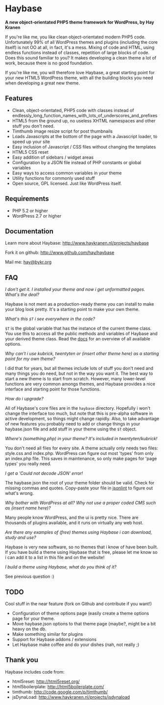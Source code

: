 Haybase
=======
**A new object-orientated PHP5 theme framework for WordPress, by Hay Kranen**

If you're like me, you like clean object-orientated modern PHP5 code.
Unfortunately 99% of all WordPress themes and plugins (including the core
itself) is not OO at all, in fact, it's a mess. Mixing of code and HTML, using
endless functions instead of classes, repetition of large blocks of code. Does
this sound familiar to you? It makes developing a clean theme a lot of work,
because there is no good foundation.

If you're like me, you will therefore love Haybase, a great starting point for
your new HTML5 WordPress theme, with all the building blocks you need when
developing a great new theme.

Features
--------
* Clean, object-orientated, PHP5 code with classes instead of
  endlessly_long_function_names_with_lots_of_underscores_and_prefixes
* HTML5 from the ground up, no useless XHTML namespaces and other stuff you
  don't need.
* Timthumb image resize script for post thumbnails
* Loads Javascripts at the bottom of the page with a Javascript loader,
  to speed up your site
* Easy inclusion of Javascript / CSS files without changing the templates
* HTML5 CSS reset
* Easy addition of sidebars / widget areas
* Configuration by a JSON file instead of PHP constants or global variables
* Easy ways to access common variables in your theme
* Utility functions for commonly used stuff
* Open source, GPL licensed. Just like WordPress itself.

Requirements
------------
* PHP 5.2 or higher
* WordPress 2.7 or higher

Documentation
-------------
Learn more about Haybase: http://www.haykranen.nl/projects/haybase

Fork it on github: http://www.github.com/hay/haybase

Mail me: hay@bykr.org

FAQ
---
*I don't get it. I installed your theme and now i get unformatted pages.
What's the deal?*

Haybase is not ment as a production-ready theme you can install to make your
blog look pretty. It's a starting point to make your own theme.

*What's this `$T` i see everywhere in the code?*

`$T` is the global variable that has the instance of the current theme class.
You use this to access all the public methods and variables of Haybase and your
derived theme class. Read the [docs] for an overview of all available
options.

*Why can't i use kubrick, twentyten or (insert other theme here) as a starting
point for my own theme?*

I did that for years, but all themes include lots of stuff you don't need and
many things you do need, but not in the way you want it. The best way to start a
new theme is to start from scratch. However, many lower-level functions are
very common amongs themes, and Haybase provides a nice interface and starting
point for those functions.

*How do i upgrade?*

All of Haybase's core files are in the `haybase` directory. Hopefully i won't 
change the interface too much, but note that this is pre-alpha software in active
development, so things might change rapidly. Also, to take advantage of new 
features you probably need to add or change things in your haybase.json file and 
add stuff in your theme using the `$T` object.

*Where's (something.php) in your theme? It's included in twentyten/kubrick!*

You don't need all files for every site. A theme actually only needs two files:
style.css and index.php. WordPress can figure out most 'types' from only an
index.php file. This saves in maintenance, so only make pages for 'page types'
you really need.

*I get a 'Could not decode JSON' error!*

The haybase.json the root of your theme folder should be valid. Check for 
missing commas and quotes. 
Copy-paste your file in [jsonlint] to figure out what's wrong.

*Why bother with WordPress at all? Why not use a proper coded CMS such as 
(insert name here)?*

Many people know WordPress, and the ui is pretty nice. There are thousands of 
plugins available, and it runs on virtually any web host. 

*Are there any examples of (free) themes using Haybase i can download, study
and use?*

Haybase is very new software, so no themes that i know of have been built. 
If you have build a theme using Haybase that is free, please let me know so i 
can add it to a list in this file and on the website!

*I build a theme using Haybase, what do you think of it?*

See previous question :)

TODO
----
Cool stuff in the near feature (fork on Github and contribute if you want!)

* Configuration of theme options page (easily create a theme options page for 
  your theme.
* Move haybase.json options to that theme page (maybe?, might be a bit heavy on
  the db.
* Make something similar for plugins
* Support for Haybase addons / extensions
* Let Haybase make coffee and do your dishes (nah, not really ;)

Thank you
---------
Haybase includes code from:

* html5reset: http://html5reset.org/
* html5boilerplate: http://html5boilerplate.com/
* timthumb: http://code.google.com/p/timthumb/
* jsDynaLoad: http://www.haykranen.nl/projects/jsdynaload

[docs]: http://www.haykranen.nl/projects/haybase
[jsonlint]: http://www.jsonlint.com